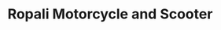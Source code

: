 ---
title: "Ropali Motorcycle and Scooter"
url: /marikina/ropali-motorcycle-and-scooter/
shop: Motorrad
---